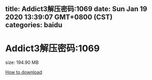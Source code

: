 
title: Addict3解压密码:1069
date: Sun Jan 19 2020 13:39:07 GMT+0800 (CST)    
categories: baidu
---

# Addict3解压密码:1069
size: 194.90 MB
 
 

[How to download](https://bpcam.bemobtrk.com/go/2ceec3aa-1ca2-46d6-b9ff-aaa5c184517c?jno=4101)